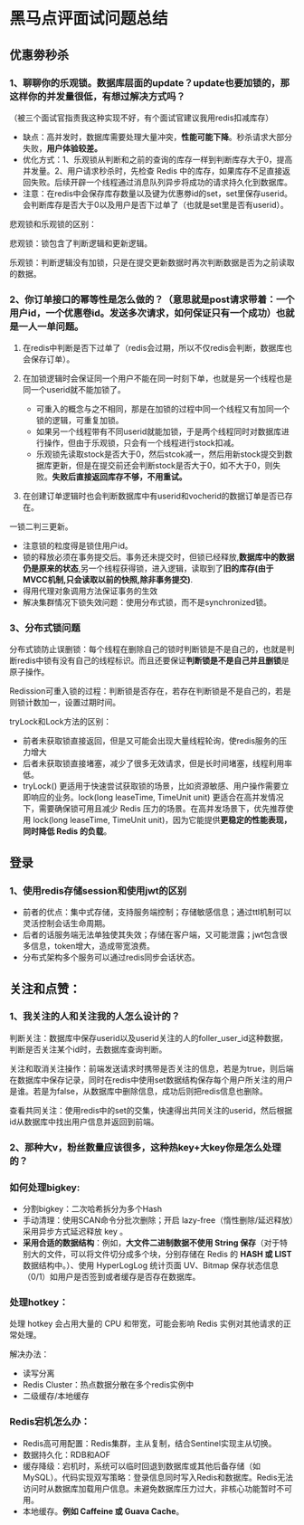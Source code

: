 # 黑马点评面试问题总结

##  优惠劵秒杀

### 1、聊聊你的乐观锁。数据库层面的update？update也要加锁的，那这样你的并发量很低，有想过解决方式吗？

（被三个面试官指责我这种实现不好，有个面试官建议我用redis扣减库存）

* 缺点：高并发时，数据库需要处理大量冲突，**性能可能下降**。秒杀请求大部分失败，**用户体验较差。**
* 优化方式：1、乐观锁从判断和之前的查询的库存一样到判断库存大于0，提高并发量。2、用户请求秒杀时，先检查 Redis 中的库存，如果库存不足直接返回失败。后续开辟一个线程通过消息队列异步将成功的请求持久化到数据库。
* 注意：在redis中会保存库存数量以及键为优惠劵id的set，set里保存userid。会判断库存是否大于0以及用户是否下过单了（也就是set里是否有userid）。



悲观锁和乐观锁的区别：

悲观锁：锁包含了判断逻辑和更新逻辑。

乐观锁：判断逻辑没有加锁，只是在提交更新数据时再次判断数据是否为之前读取的数据。



### 2、你订单接口的幂等性是怎么做的？（意思就是post请求带着：一个用户id，一个优惠卷id。发送多次请求，如何保证只有一个成功）也就是一人一单问题。

1. 在redis中判断是否下过单了（redis会过期，所以不仅redis会判断，数据库也会保存订单）。

2. 在加锁逻辑时会保证同一个用户不能在同一时刻下单，也就是另一个线程也是同一个userid就不能加锁了。
   * 可重入的概念与之不相同，那是在加锁的过程中同一个线程又有加同一个锁的逻辑，可重复加锁。
   * 如果另一个线程带有不同userid就能加锁，于是两个线程同时对数据库进行操作，但由于乐观锁，只会有一个线程进行stock扣减。
   * 乐观锁先读取stock是否大于0，然后stcok减一，然后用新stock提交到数据库更新，但是在提交前还会判断stock是否大于0，如不大于0，则失败。**失败后直接返回库存不够，不用重试。**
3. 在创建订单逻辑时也会判断数据库中有userid和vocherid的数据订单是否已存在。

一锁二判三更新。

* 注意锁的粒度得是锁住用户id。
* 锁的释放必须在事务提交后。事务还未提交时，但锁已经释放,**数据库中的数据仍是原来的状态**,另一个线程获得锁，进入逻辑，读取到了**旧的库存(由于MVCC机制,只会读取以前的快照,除非事务提交)**.
* 得用代理对象调用方法保证事务的生效
* 解决集群情况下锁失效问题：使用分布式锁，而不是synchronized锁。



### 3、分布式锁问题

分布式锁防止误删锁：每个线程在删除自己的锁时判断锁是不是自己的，也就是判断redis中锁有没有自己的线程标识。而且还要保证**判断锁是不是自己并且删锁**是原子操作。

Redission可重入锁的过程：判断锁是否存在，若存在判断锁是不是自己的，若是则锁计数加一，设置过期时间。

tryLock和Lock方法的区别：

* 前者未获取锁直接返回，但是又可能会出现大量线程轮询，使redis服务的压力增大
* 后者未获取锁直接堵塞，减少了很多无效请求，但是长时间堵塞，线程利用率低。
* tryLock() 更适用于快速尝试获取锁的场景，比如资源敏感、用户操作需要立即响应的业务。lock(long leaseTime, TimeUnit unit) 更适合在高并发情况下，需要确保锁可用且减少 Redis 压力的场景。在高并发场景下，优先推荐使用 lock(long leaseTime, TimeUnit unit)，因为它能提供**更稳定的性能表现，同时降低 Redis 的负载**。



## 登录

### 1、使用redis存储session和使用jwt的区别

* 前者的优点：集中式存储，支持服务端控制；存储敏感信息；通过ttl机制可以灵活控制会话生命周期。
* 后者的话服务端无法单独使其失效；存储在客户端，又可能泄露；jwt包含很多信息，token增大，造成带宽浪费。
* 分布式架构多个服务可以通过redis同步会话状态。

## 关注和点赞：

### 1、我关注的人和关注我的人怎么设计的？

判断关注：数据库中保存userid以及userid关注的人的foller_user_id这种数据，判断是否关注某个id时，去数据库查询判断。

关注和取消关注操作：前端发送请求时携带是否关注的信息，若是为true，则后端在数据库中保存记录，同时在redis中使用set数据结构保存每个用户所关注的用户是谁。若是为false，从数据库中删除信息，成功后则把redis信息也删除。

查看共同关注：使用redis中的set的交集，快速得出共同关注的userid，然后根据id从数据库中找出用户信息并返回到前端。

### 2、那种大v，粉丝数量应该很多，这种热key+大key你是怎么处理的？

### 如何处理bigkey:

* 分割bigkey：二次哈希拆分为多个Hash
* 手动清理：使用SCAN命令分批次删除；开启 lazy-free（惰性删除/延迟释放）采用异步方式延迟释放 key 。
* **采用合适的数据结构**：例如，**大文件二进制数据不使用 String 保存**（对于特别大的文件，可以将文件切分成多个块，分别存储在 Redis 的 **HASH 或 LIST** 数据结构中。）、使用 HyperLogLog 统计页面 UV、Bitmap 保存状态信息（0/1）如用户是否签到或者缓存是否存在数据库。

### 处理hotkey：

处理 hotkey 会占用大量的 CPU 和带宽，可能会影响 Redis 实例对其他请求的正常处理。

解决办法：

* 读写分离
* Redis Cluster：热点数据分散在多个redis实例中
* 二级缓存/本地缓存

### Redis宕机怎么办：

* Redis高可用配置：Redis集群，主从复制，结合Sentinel实现主从切换。
* 数据持久化：RDB和AOF
* 缓存降级：宕机时，系统可以临时回退到数据库或其他后备存储（如 MySQL）。代码实现双写策略：登录信息同时写入Redis和数据库。Redis无法访问时从数据库加载用户信息。未避免数据库压力过大，非核心功能暂时不可用。
* 本地缓存。**例如 Caffeine 或 Guava Cache**。

